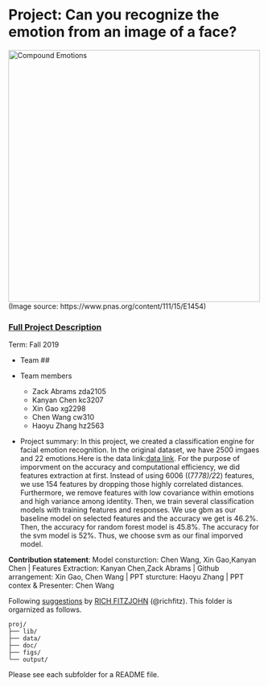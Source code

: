 # Project: Can you recognize the emotion from an image of a face? 
<img src="figs/CE.jpg" alt="Compound Emotions" width="500"/>
(Image source: https://www.pnas.org/content/111/15/E1454)

### [Full Project Description](doc/project3_desc.md)

Term: Fall 2019

+ Team ##
+ Team members
	+ Zack Abrams zda2105
	+ Kanyan Chen kc3207
	+ Xin Gao xg2298
	+ Chen Wang cw310
	+ Haoyu Zhang hz2563 

+ Project summary: In this project, we created a classification engine for facial emotion recognition. In the original dataset, we have 2500 imgaes and 22 emotions.Here is the data link:[data link](https://www.dropbox.com/s/kvi949ea1rey1d8/train_set.zip?dl=0). For the purpose of imporvment on the accuracy and computational efficiency, we did features extraction at first. Instead of using 6006 ((77*78)/2*2) features, we use 154 features by dropping those highly correlated distances. Furthermore, we remove features with low covariance within emotions and high variance among identity. Then, we train several classification models with training features and responses. We use gbm as our baseline model on selected features and the accuracy we get is 46.2%. Then, the accuracy for random forest model is 45.8%. The accuracy for the svm model is 52%. Thus, we choose svm as our final imporved model. 
	
**Contribution statement**:  Model consturction: Chen Wang, Xin Gao,Kanyan Chen | Features Extraction: Kanyan Chen,Zack Abrams | Github arrangement: Xin Gao, Chen Wang | PPT sturcture: Haoyu Zhang | PPT contex & Presenter: Chen Wang 

Following [suggestions](http://nicercode.github.io/blog/2013-04-05-projects/) by [RICH FITZJOHN](http://nicercode.github.io/about/#Team) (@richfitz). This folder is orgarnized as follows.

```
proj/
├── lib/
├── data/
├── doc/
├── figs/
└── output/
```

Please see each subfolder for a README file.
